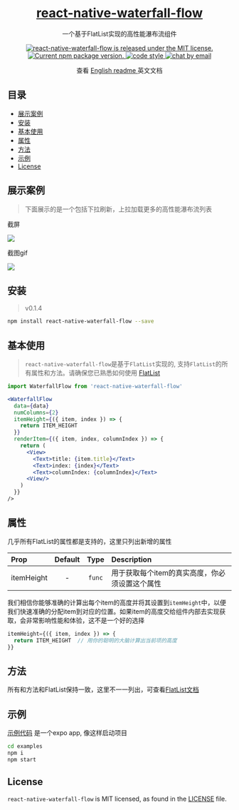 <h1 align="center">
  <a href="https://github.com/axerjs/react-native-waterfall-flow">
    react-native-waterfall-flow
  </a>
</h1>

<p align="center">
  一个基于FlatList实现的高性能瀑布流组件
</p>

<p align="center">
  <a href="https://github.com/axerjs/react-native-waterfall-flow/blob/HEAD/LICENSE">
    <img src="https://img.shields.io/github/license/axerjs/react-native-waterfall-flow" alt="react-native-waterfall-flow is released under the MIT license." />
  </a>
  <a href="https://www.npmjs.org/package/react-native-waterfall-flow">
    <img src="https://img.shields.io/badge/npm%20package-v0.1.4-brightgreen" alt="Current npm package version." />
  </a>
  <a target="_blank" href="https://standardjs.com/">
    <img src="https://img.shields.io/badge/code%20style-standard-green" alt="code style" />
  </a>
  <a target="_blank" href="#">
    <img src="https://img.shields.io/badge/chat-email-blue" alt="chat by email" />
  </a>
</p>

<p align="center">
  查看
  <a href="https://github.com/axerjs/react-native-waterfall-flow/blob/main/README-en.md">
    English readme
  </a>
  英文文档
</p>

## 目录

- [展示案例](#展示案例)
- [安装](#安装)
- [基本使用](#基本使用)
- [属性](#属性)
- [方法](#方法)
- [示例](#示例)
- [License](#license)


## 展示案例
> 下面展示的是一个包括下拉刷新，上拉加载更多的高性能瀑布流列表

截屏
<!-- <p>
  <img style="border:1px solid #f0f0f0" src="https://www.helloimg.com/images/2022/08/07/Z08BFK.jpg" width="250">
<p> -->
![](https://images.weserv.nl/?url=//www.helloimg.com/images/2022/08/10/ZNE3Pc.png&w=250)

截图gif
<!-- <p>
<img src="https://images.weserv.nl/?url=www.helloimg.com/images/2022/08/07/Z08G7o.gif" width="250">
</p> -->

![](https://images.weserv.nl/?url=//www.helloimg.com/images/2022/08/10/ZNE99X.gif&w=250&output=gif&n=-1)


## 安装

> v0.1.4

```bash
npm install react-native-waterfall-flow --save
```

## 基本使用
> `react-native-waterfall-flow`是基于`FlatList`实现的, 支持`FlatList`的所有属性和方法。请确保您已熟悉如何使用 [FlatList](https://reactnative.cn/docs/flatlist)

```jsx
import WaterfallFlow from 'react-native-waterfall-flow'
```

```jsx
<WaterfallFlow
  data={data}
  numColumns={2}
  itemHeight={({ item, index }) => {
    return ITEM_HEIGHT
  }}
  renderItem={({ item, index, columnIndex }) => {
    return (
      <View>
        <Text>title: {item.title}</Text>
        <Text>index: {index}</Text>
        <Text>columnIndex: {columnIndex}</Text>
      <View/>
    )
  }}
/>
```

## 属性

几乎所有FlatList的属性都是支持的，这里只列出新增的属性

| Prop           |     Default     |   Type   | Description                                                                                                 |
| :------------- | :-------------: | :------: | :---------------------------------------------------------------------------------------------------------- |
| itemHeight | - |  `func`  |   用于获取每个item的真实高度，你必须设置这个属性

我们相信你能够准确的计算出每个item的高度并将其设置到`itemHeight`中，以便我们快速准确的分配item到对应的位置。如果item的高度交给组件内部去实现获取，会非常影响性能和体验，这不是一个好的选择
```jsx
itemHeight={({ item, index }) => {
  return ITEM_HEIGHT  // 用你的聪明的大脑计算出当前项的高度
}}
```   

## 方法
所有和方法和FlatList保持一致，这里不一一列出，可查看[FlatList文档](https://reactnative.cn/docs/flatlist)

## 示例
[示例代码](https://github.com/axerjs/react-native-waterfall-flow/tree/main/examples) 是一个expo app, 像这样启动项目
```bash
cd examples
npm i
npm start
```

## License

`react-native-waterfall-flow` is MIT licensed, as found in the [LICENSE][l] file.

[l]: https://github.com/axerjs/react-native-waterfall-flow/blob/HEAD/LICENSE